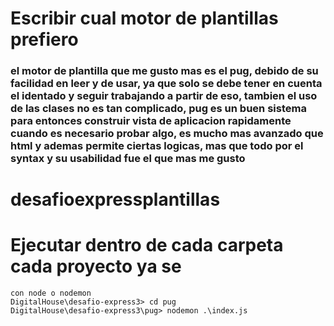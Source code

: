 # Escribir cual motor de plantillas prefiero


### el motor de plantilla que me gusto mas es el pug, debido de su facilidad en leer y de usar, ya que solo se debe tener en cuenta el identado y seguir trabajando a partir de eso, tambien el uso de las clases no es tan complicado, pug es un buen sistema para entonces construir vista de aplicacion rapidamente cuando es necesario probar algo, es mucho mas avanzado que html y ademas permite ciertas logicas, mas que todo por el syntax y su usabilidad fue el que mas me gusto


# desafioexpressplantillas

# Ejecutar dentro de cada carpeta cada proyecto ya se 

``` 
con node o nodemon
DigitalHouse\desafio-express3> cd pug
DigitalHouse\desafio-express3\pug> nodemon .\index.js   
 ```
